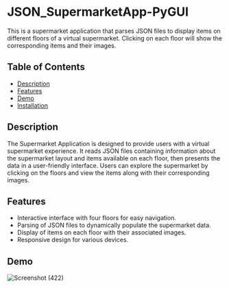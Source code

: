 # JSON_SupermarketApp-PyGUI

This is a supermarket application that parses JSON files to display items on different floors of a virtual supermarket. Clicking on each floor will show the corresponding items and their images.

## Table of Contents

- [Description](#description)
- [Features](#features)
- [Demo](#demo)
- [Installation](#installation)

## Description

The Supermarket Application is designed to provide users with a virtual supermarket experience. It reads JSON files containing information about the supermarket layout and items available on each floor, then presents the data in a user-friendly interface. Users can explore the supermarket by clicking on the floors and view the items along with their corresponding images.

## Features

- Interactive interface with four floors for easy navigation.
- Parsing of JSON files to dynamically populate the supermarket data.
- Display of items on each floor with their associated images.
- Responsive design for various devices.

 ## Demo
 ![Screenshot (422)](https://github.com/AyanNaska/JSON_SupermarketApp-PyGUI/assets/113054786/dc13e27b-f0d5-4260-852b-417592a06c85)
